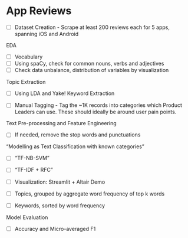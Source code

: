 # App Reviews

- [ ] Dataset Creation - Scrape at least 200 reviews each for 5 apps, spanning iOS and Android

EDA
- [ ] Vocabulary
- [ ] Using spaCy, check for common nouns, verbs and adjectives
- [ ] Check data unbalance, distribution of variables by visualization

Topic Extraction
- [ ] Using LDA and Yake! Keyword Extraction

- [ ] Manual Tagging - Tag the ~1K records into categories which Product Leaders can use. These should ideally be around user pain points.

Text Pre-processing and Feature Engineering
- [ ] If needed, remove the stop words and punctuations

“Modelling as Text Classification with known categories”
- [ ] “TF-NB-SVM”
- [ ] “TF-IDF + RFC”

- [ ] Visualization: Streamlit + Altair Demo
- [ ] Topics, grouped by aggregate word frequency of top k words

- [ ] Keywords, sorted by word frequency

Model Evaluation
- [ ] Accuracy and Micro-averaged F1
